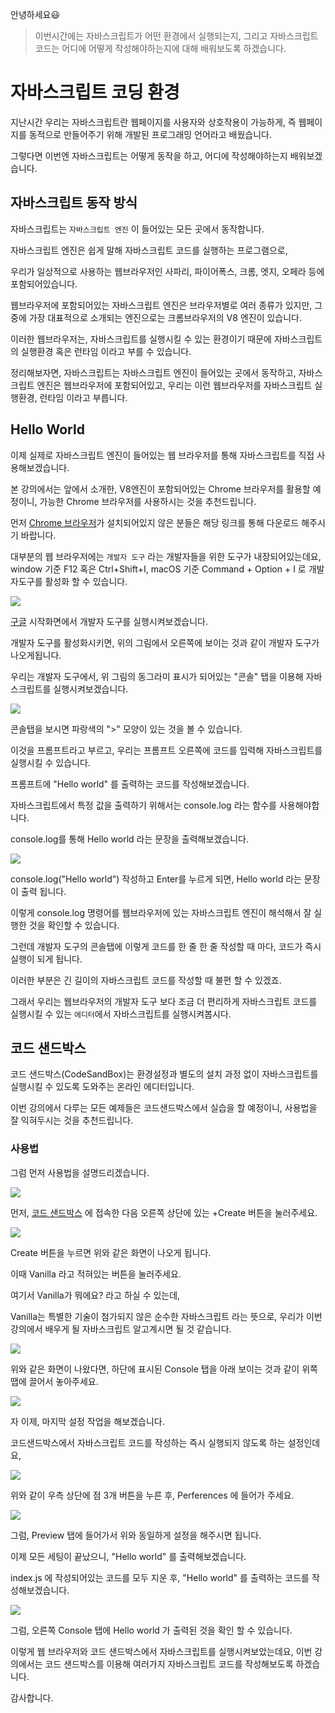 안녕하세요😃

> 이번시간에는 자바스크립트가 어떤 환경에서 실행되는지, 그리고 자바스크립트 코드는 어디에 어떻게 작성해야하는지에 대해 배워보도록 하겠습니다.

# 자바스크립트 코딩 환경

지난시간 우리는 자바스크립트란 웹페이지를 사용자와 상호작용이 가능하게, 즉 웹페이지를 동적으로 만들어주기 위해 개발된 프로그래밍 언어라고 배웠습니다.

그렇다면 이번엔 자바스크립트는 어떻게 동작을 하고, 어디에 작성해야하는지 배워보겠습니다.

## 자바스크립트 동작 방식

자바스크립트는 `자바스크립트 엔진` 이 들어있는 모든 곳에서 동작합니다.

자바스크립트 엔진은 쉽게 말해 자바스크립트 코드를 실행하는 프로그램으로,

우리가 일상적으로 사용하는 웹브라우저인 사파리, 파이어폭스, 크롬, 엣지, 오페라 등에 포함되어있습니다.

웹브라우저에 포함되어있는 자바스크립트 엔진은 브라우저별로 여러 종류가 있지만, 그 중에 가장 대표적으로 소개되는 엔진으로는 크롬브라우저의 V8 엔진이 있습니다.

이러한 웹브라우저는, 자바스크립트를 실행시킬 수 있는 환경이기 때문에 자바스크립트의 실행환경 혹은 런타임 이라고 부를 수 있습니다.

정리해보자면, 자바스크립트는 자바스크립트 엔진이 들어있는 곳에서 동작하고, 자바스크립트 엔진은 웹브라우저에 포함되어있고, 우리는 이런 웹브라우저를 자바스크립트 실행환경, 런타임 이라고 부릅니다.

## Hello World

이제 실제로 자바스크립트 엔진이 들어있는 웹 브라우저를 통해 자바스크립트를 직접 사용해보겠습니다.

본 강의에서는 앞에서 소개한, V8엔진이 포함되어있는 Chrome 브라우저를 활용할 예정이니, 가능한 Chrome 브라우저를 사용하시는 것을 추천드립니다.

먼저 [Chrome 브라우저]("https://www.google.com/intl/ko/chrome/")가 설치되어있지 않은 분들은 해당 링크를 통해 다운로드 해주시기 바랍니다.

대부분의 웹 브라우저에는 `개발자 도구` 라는 개발자들을 위한 도구가 내장되어있는데요, window 기준 F12 혹은 Ctrl+Shift+I, macOS 기준 Command + Option + I 로 개발자도구를 활성화 할 수 있습니다.

![](https://velog.velcdn.com/images/hbin12212/post/6c52ccca-7331-475b-a721-18f062390e02/image.png)

[구글]("https://www.google.com/") 시작화면에서 개발자 도구를 실행시켜보겠습니다.

개발자 도구를 활성화시키면, 위의 그림에서 오른쪽에 보이는 것과 같이 개발자 도구가 나오게됩니다.

우리는 개발자 도구에서, 위 그림의 동그라미 표시가 되어있는 "콘솔" 탭을 이용해 자바스크립트를 실행시켜보겠습니다.

![](https://velog.velcdn.com/images/hbin12212/post/003012f9-30f8-4441-9cba-eaccdda2db82/image.png)

콘솔탭을 보시면 파랑색의 ">" 모양이 있는 것을 볼 수 있습니다.

이것을 프롬프트라고 부르고, 우리는 프롬프트 오른쪽에 코드를 입력해 자바스크립트를 실행시킬 수 있습니다.

프롬프트에 "Hello world" 를 출력하는 코드를 작성해보겠습니다.

자바스크립트에서 특정 값을 출력하기 위해서는 console.log 라는 함수를 사용해야합니다.

console.log를 통해 Hello world 라는 문장을 출력해보겠습니다.

![](https://velog.velcdn.com/images/hbin12212/post/b70a9fe9-3fe5-4940-9f4b-795abea8cedf/image.png)

console.log("Hello world") 작성하고 Enter를 누르게 되면, Hello world 라는 문장이 출력 됩니다.

이렇게 console.log 명령어를 웹브라우저에 있는 자바스크립트 엔진이 해석해서 잘 실행한 것을 확인할 수 있습니다.

그런데 개발자 도구의 콘솔탭에 이렇게 코드를 한 줄 한 줄 작성할 때 마다, 코드가 즉시 실행이 되게 됩니다.

이러한 부분은 긴 길이의 자바스크립트 코드를 작성할 때 불편 할 수 있겠죠.

그래서 우리는 웹브라우저의 개발자 도구 보다 조금 더 편리하게 자바스크립트 코드를 실행시킬 수 있는 `에디터`에서 자바스크립트를 실행시켜봅시다.

## 코드 샌드박스

코드 샌드박스(CodeSandBox)는 환경설정과 별도의 설치 과정 없이 자바스크립트를 실행시킬 수 있도록 도와주는 온라인 에디터입니다.

이번 강의에서 다루는 모든 예제들은 코드샌드박스에서 실습을 할 예정이니, 사용법을 잘 익혀두시는 것을 추천드립니다.

### 사용법

그럼 먼저 사용법을 설명드리겠습니다.

![](https://velog.velcdn.com/images/hbin12212/post/73564e05-df8e-4797-ae4d-2897267e70f6/image.png)

먼저, [코드 샌드박스]("https://codesandbox.io") 에 접속한 다음 오른쪽 상단에 있는 +Create 버튼을 눌러주세요.

![](https://velog.velcdn.com/images/hbin12212/post/0e89d87d-df76-4fd1-b888-5c1ac331e971/image.png)

Create 버튼을 누르면 위와 같은 화면이 나오게 됩니다.

이때 Vanilla 라고 적혀있는 버튼을 눌러주세요.

여기서 Vanilla가 뭐에요? 라고 하실 수 있는데,

Vanilla는 특별한 기술이 첨가되지 않은 순수한 자바스크립트 라는 뜻으로, 우리가 이번 강의에서 배우게 될 자바스크립트 알고계시면 될 것 같습니다.

![](https://velog.velcdn.com/images/hbin12212/post/a0c5d6a2-0be5-4e7d-b6b2-2094360041d3/image.png)

위와 같은 화면이 나왔다면, 하단에 표시된 Console 탭을 아래 보이는 것과 같이 위쪽 땝에 끌어서 놓아주세요.

![](https://velog.velcdn.com/images/hbin12212/post/d3e6b884-18c8-49e6-9c23-9a1ee215adb6/image.png)

자 이제, 마지막 설정 작업을 해보겠습니다.

코드샌드박스에서 자바스크립트 코드를 작성하는 즉시 실행되지 않도록 하는 설정인데요,

![](https://velog.velcdn.com/images/hbin12212/post/4ec59d00-6605-4dbd-ac78-ffbcf6d81b1f/image.png)

위와 같이 우측 상단에 점 3개 버튼을 누른 후, Perferences 에 들어가 주세요.

![](https://velog.velcdn.com/images/hbin12212/post/d64740eb-98b7-4000-86bb-390092366249/image.png)

그럼, Preview 탭에 들어가서 위와 동일하게 설정을 해주시면 됩니다.

이제 모든 세팅이 끝났으니, "Hello world" 를 출력해보겠습니다.

index.js 에 작성되어있는 코드를 모두 지운 후, "Hello world" 를 출력하는 코드를 작성해보겠습니다.

![](https://velog.velcdn.com/images/hbin12212/post/46d981c6-8040-4b01-beca-104d6e4774d1/image.png)

그럼, 오른쪽 Console 탭에 Hello world 가 출력된 것을 확인 할 수 있습니다.

이렇게 웹 브라우저와 코드 샌드박스에서 자바스크립트를 실행시켜보았는데요, 이번 강의에서는 코드 샌드박스를 이용해 여러가지 자바스크립트 코드를 작성해보도록 하겠습니다.

감사합니다.
